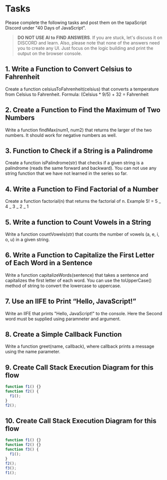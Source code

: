 # Tasks

Please complete the following tasks and post them on the tapaScript Discord under "40 Days of JavaScript".

> **DO NOT USE AI to FIND ANSWERS**. If you are stuck, let's discuss it on DISCORD and learn. Also, please note that none of the answers need you to create any UI. Just focus on the logic building and print the output on the browser console.

## 1. Write a Function to Convert Celsius to Fahrenheit

Create a function celsiusToFahrenheit(celsius) that converts a temperature from Celsius to Fahrenheit.
Formula: (Celsius \* 9/5) + 32 = Fahrenheit

## 2. Create a Function to Find the Maximum of Two Numbers

Write a function findMax(num1, num2) that returns the larger of the two numbers. It should work for negative numbers as well.

## 3. Function to Check if a String is a Palindrome

Create a function isPalindrome(str) that checks if a given string is a palindrome (reads the same forward and backward). You can not use any string function that we have not learned in the series so far.

## 4. Write a Function to Find Factorial of a Number

Create a function factorial(n) that returns the factorial of n.
Example 5! = 5 _ 4 _ 3 _ 2 _ 1

## 5. Write a function to Count Vowels in a String

Write a function countVowels(str) that counts the number of vowels (a, e, i, o, u) in a given string.

## 6. Write a Function to Capitalize the First Letter of Each Word in a Sentence

Write a function capitalizeWords(sentence) that takes a sentence and capitalizes the first letter of each word. You can use the toUpperCase() method of string to convert the lowercase to uppercase.

## 7. Use an IIFE to Print “Hello, JavaScript!”

Write an IIFE that prints "Hello, JavaScript!" to the console. Here the Second word must be supplied using paramneter and argument.

## 8. Create a Simple Callback Function

Write a function greet(name, callback), where callback prints a message using the name parameter.

## 9. Create Call Stack Execution Diagram for this flow

```js
function f1() {}
function f2() {
  f1();
}
f2();
```

## 10. Create Call Stack Execution Diagram for this flow

```js
function f1() {}
function f2() {}
function f3() {
  f1();
}
f2();
f3();
f1();
```

